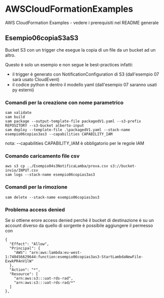 # AWSCloudFormationExamples
AWS CloudFormation Examples - vedere i prerequisiti nel README generale

## Esempio06copiaS3aS3
Bucket S3 con un trigger che esegue la copia di un file da un bucket ad un altro.


Questo è solo un esempio e non segue le best-practices infatti:
- il trigger è generato con NotificationConfiguration di S3 (dall'esempio 07 sarà usato CloudEvent)
- il codice python è dentro il modello yaml  (dall'esempio 07 saranno usati py esterni)

### Comandi per la creazione con nome parametrico

```
sam validate
sam build
sam package --output-template-file packagedV1.yaml --s3-prefix REPOSITORY --s3-bucket alberto-input
sam deploy --template-file .\packagedV1.yaml --stack-name esempio06copias3as3 --capabilities CAPABILITY_IAM

```
nota: --capabilities CAPABILITY_IAM è obbligatorio per le regole IAM

### Comando caricamento file csv
```
aws s3 cp ../Esempio04s3NotificaLamba/prova.csv s3://bucket-invio/INPUT.csv
sam logs --stack-name esempio06copias3as3
```
### Comandi per la rimozione
```
sam delete --stack-name esempio06copias3as3
```

### Problema access denied
Se si ottiene erore access denied perchè il bucket di destinazione è su un account diverso da quello di sorgente è possibile aggiungere il permesso con
```
{
  "Effect": "Allow",
  "Principal": {
    "AWS": "arn:aws:lambda:eu-west-1:740456629644:function:esempio06copias3as3-StartLambdaNewFile-ExwkPR4nV1lW"
  },
  "Action": "*",
  "Resource": [
    "arn:aws:s3:::uat-rds-rad",
    "arn:aws:s3:::uat-rds-rad/*"
  ]
},
```

